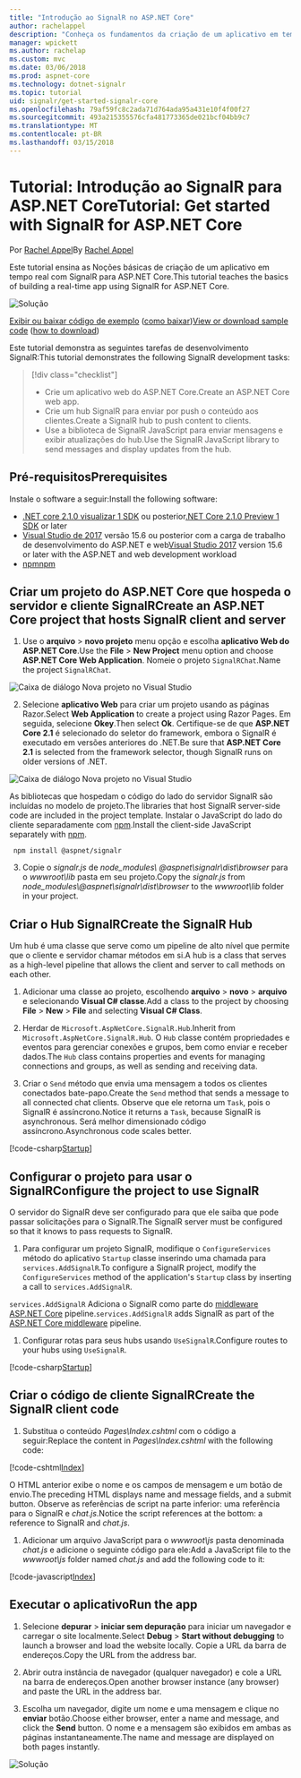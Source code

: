 ```yaml
---
title: "Introdução ao SignalR no ASP.NET Core"
author: rachelappel
description: "Conheça os fundamentos da criação de um aplicativo em tempo real com SignalR para ASP.NET Core."
manager: wpickett
ms.author: rachelap
ms.custom: mvc
ms.date: 03/06/2018
ms.prod: aspnet-core
ms.technology: dotnet-signalr
ms.topic: tutorial
uid: signalr/get-started-signalr-core
ms.openlocfilehash: 79af59fc8c2ada71d764ada95a431e10f4f00f27
ms.sourcegitcommit: 493a215355576cfa481773365de021bcf04bb9c7
ms.translationtype: MT
ms.contentlocale: pt-BR
ms.lasthandoff: 03/15/2018
---
```

# <a name="tutorial-get-started-with-signalr-for-aspnet-core"></a><span data-ttu-id="4ab7b-103">Tutorial: Introdução ao SignalR para ASP.NET Core</span><span class="sxs-lookup"><span data-stu-id="4ab7b-103">Tutorial: Get started with SignalR for ASP.NET Core</span></span>

<span data-ttu-id="4ab7b-104">Por [Rachel Appel](https://twitter.com/rachelappel)</span><span class="sxs-lookup"><span data-stu-id="4ab7b-104">By [Rachel Appel](https://twitter.com/rachelappel)</span></span>

<span data-ttu-id="4ab7b-105">Este tutorial ensina as Noções básicas de criação de um aplicativo em tempo real com SignalR para ASP.NET Core.</span><span class="sxs-lookup"><span data-stu-id="4ab7b-105">This tutorial teaches the basics of building a real-time app using SignalR for ASP.NET Core.</span></span>

   ![Solução](get-started-signalr-core/_static/signalr-get-started-finished.png)

<span data-ttu-id="4ab7b-107">[Exibir ou baixar código de exemplo](https://github.com/aspnet/Docs/tree/master/aspnetcore/signalr/get-started-signalr-core/sample/) ([como baixar](xref:tutorials/index#how-to-download-a-sample))</span><span class="sxs-lookup"><span data-stu-id="4ab7b-107">[View or download sample code](https://github.com/aspnet/Docs/tree/master/aspnetcore/signalr/get-started-signalr-core/sample/) ([how to download](xref:tutorials/index#how-to-download-a-sample))</span></span>

<span data-ttu-id="4ab7b-108">Este tutorial demonstra as seguintes tarefas de desenvolvimento SignalR:</span><span class="sxs-lookup"><span data-stu-id="4ab7b-108">This tutorial demonstrates the following SignalR development tasks:</span></span>

> [!div class="checklist"]
> * <span data-ttu-id="4ab7b-109">Crie um aplicativo web do ASP.NET Core.</span><span class="sxs-lookup"><span data-stu-id="4ab7b-109">Create an ASP.NET Core web app.</span></span>
> * <span data-ttu-id="4ab7b-110">Crie um hub SignalR para enviar por push o conteúdo aos clientes.</span><span class="sxs-lookup"><span data-stu-id="4ab7b-110">Create a SignalR hub to push content to clients.</span></span>
> * <span data-ttu-id="4ab7b-111">Use a biblioteca de SignalR JavaScript para enviar mensagens e exibir atualizações do hub.</span><span class="sxs-lookup"><span data-stu-id="4ab7b-111">Use the SignalR JavaScript library to send messages and display updates from the hub.</span></span>

## <a name="prerequisites"></a><span data-ttu-id="4ab7b-112">Pré-requisitos</span><span class="sxs-lookup"><span data-stu-id="4ab7b-112">Prerequisites</span></span>

<span data-ttu-id="4ab7b-113">Instale o software a seguir:</span><span class="sxs-lookup"><span data-stu-id="4ab7b-113">Install the following software:</span></span>

* <span data-ttu-id="4ab7b-114">[.NET core 2.1.0 visualizar 1 SDK](https://www.microsoft.com/net/download/dotnet-core/sdk-2.1.300-preview1) ou posterior</span><span class="sxs-lookup"><span data-stu-id="4ab7b-114">[.NET Core 2.1.0 Preview 1 SDK](https://www.microsoft.com/net/download/dotnet-core/sdk-2.1.300-preview1) or later</span></span>
* <span data-ttu-id="4ab7b-115">[Visual Studio de 2017](https://www.visualstudio.com/downloads/) versão 15.6 ou posterior com a carga de trabalho de desenvolvimento do ASP.NET e web</span><span class="sxs-lookup"><span data-stu-id="4ab7b-115">[Visual Studio 2017](https://www.visualstudio.com/downloads/) version 15.6 or later with the ASP.NET and web development workload</span></span>
* [<span data-ttu-id="4ab7b-116">npm</span><span class="sxs-lookup"><span data-stu-id="4ab7b-116">npm</span></span>](https://www.npmjs.com/get-npm)

## <a name="create-an-aspnet-core-project-that-hosts-signalr-client-and-server"></a><span data-ttu-id="4ab7b-117">Criar um projeto do ASP.NET Core que hospeda o servidor e cliente SignalR</span><span class="sxs-lookup"><span data-stu-id="4ab7b-117">Create an ASP.NET Core project that hosts SignalR client and server</span></span>

1. <span data-ttu-id="4ab7b-118">Use o **arquivo** > **novo projeto** menu opção e escolha **aplicativo Web do ASP.NET Core**.</span><span class="sxs-lookup"><span data-stu-id="4ab7b-118">Use the **File** > **New Project** menu option and choose **ASP.NET Core Web Application**.</span></span> <span data-ttu-id="4ab7b-119">Nomeie o projeto `SignalRChat`.</span><span class="sxs-lookup"><span data-stu-id="4ab7b-119">Name the project `SignalRChat`.</span></span>

  ![Caixa de diálogo Nova projeto no Visual Studio](get-started-signalr-core/_static/signalr-new-project-dialog.png)

2. <span data-ttu-id="4ab7b-121">Selecione **aplicativo Web** para criar um projeto usando as páginas Razor.</span><span class="sxs-lookup"><span data-stu-id="4ab7b-121">Select **Web Application** to create a project using Razor Pages.</span></span> <span data-ttu-id="4ab7b-122">Em seguida, selecione **Okey**.</span><span class="sxs-lookup"><span data-stu-id="4ab7b-122">Then select **Ok**.</span></span> <span data-ttu-id="4ab7b-123">Certifique-se de que **ASP.NET Core 2.1** é selecionado do seletor do framework, embora o SignalR é executado em versões anteriores do .NET.</span><span class="sxs-lookup"><span data-stu-id="4ab7b-123">Be sure that **ASP.NET Core 2.1** is selected from the framework selector, though SignalR runs on older versions of .NET.</span></span>

  ![Caixa de diálogo Nova projeto no Visual Studio](get-started-signalr-core/_static/signalr-new-project-choose-type.png)

  <span data-ttu-id="4ab7b-125">As bibliotecas que hospedam o código do lado do servidor SignalR são incluídas no modelo de projeto.</span><span class="sxs-lookup"><span data-stu-id="4ab7b-125">The libraries that host SignalR server-side code are included in the project template.</span></span> <span data-ttu-id="4ab7b-126">Instalar o JavaScript do lado do cliente separadamente com [npm](https://www.npmjs.com/).</span><span class="sxs-lookup"><span data-stu-id="4ab7b-126">Install the client-side JavaScript separately with [npm](https://www.npmjs.com/).</span></span>

  ```console
   npm install @aspnet/signalr
  ```

3. <span data-ttu-id="4ab7b-127">Copie o *signalr.js* de *node_modules\\ @aspnet\signalr\dist\browser*  para o *wwwroot\lib* pasta em seu projeto.</span><span class="sxs-lookup"><span data-stu-id="4ab7b-127">Copy the *signalr.js* from *node_modules\\@aspnet\signalr\dist\browser* to the *wwwroot\lib* folder in your project.</span></span>

## <a name="create-the-signalr-hub"></a><span data-ttu-id="4ab7b-128">Criar o Hub SignalR</span><span class="sxs-lookup"><span data-stu-id="4ab7b-128">Create the SignalR Hub</span></span>

<span data-ttu-id="4ab7b-129">Um hub é uma classe que serve como um pipeline de alto nível que permite que o cliente e servidor chamar métodos em si.</span><span class="sxs-lookup"><span data-stu-id="4ab7b-129">A hub is a class that serves as a high-level pipeline that allows the client and server to call methods on each other.</span></span>

1. <span data-ttu-id="4ab7b-130">Adicionar uma classe ao projeto, escolhendo **arquivo** > **novo** > **arquivo** e selecionando **Visual C# classe**.</span><span class="sxs-lookup"><span data-stu-id="4ab7b-130">Add a class to the project by choosing **File** > **New** > **File** and selecting **Visual C# Class**.</span></span> 

1. <span data-ttu-id="4ab7b-131">Herdar de `Microsoft.AspNetCore.SignalR.Hub`.</span><span class="sxs-lookup"><span data-stu-id="4ab7b-131">Inherit from `Microsoft.AspNetCore.SignalR.Hub`.</span></span> <span data-ttu-id="4ab7b-132">O `Hub` classe contém propriedades e eventos para gerenciar conexões e grupos, bem como enviar e receber dados.</span><span class="sxs-lookup"><span data-stu-id="4ab7b-132">The `Hub` class contains properties and events for managing connections and groups, as well as sending and receiving data.</span></span>

1. <span data-ttu-id="4ab7b-133">Criar o `Send` método que envia uma mensagem a todos os clientes conectados bate-papo.</span><span class="sxs-lookup"><span data-stu-id="4ab7b-133">Create the `Send` method that sends a message to all connected chat clients.</span></span> <span data-ttu-id="4ab7b-134">Observe que ele retorna um `Task`, pois o SignalR é assíncrono.</span><span class="sxs-lookup"><span data-stu-id="4ab7b-134">Notice it returns a `Task`, because SignalR is asynchronous.</span></span> <span data-ttu-id="4ab7b-135">Será melhor dimensionado código assíncrono.</span><span class="sxs-lookup"><span data-stu-id="4ab7b-135">Asynchronous code scales better.</span></span>

  [!code-csharp[Startup](get-started-signalr-core/sample/Hubs/ChatHub.cs?range=7-14)]

## <a name="configure-the-project-to-use-signalr"></a><span data-ttu-id="4ab7b-136">Configurar o projeto para usar o SignalR</span><span class="sxs-lookup"><span data-stu-id="4ab7b-136">Configure the project to use SignalR</span></span>

<span data-ttu-id="4ab7b-137">O servidor do SignalR deve ser configurado para que ele saiba que pode passar solicitações para o SignalR.</span><span class="sxs-lookup"><span data-stu-id="4ab7b-137">The SignalR server must be configured so that it knows to pass requests to SignalR.</span></span>

1. <span data-ttu-id="4ab7b-138">Para configurar um projeto SignalR, modifique o `ConfigureServices` método do aplicativo `Startup` classe inserindo uma chamada para `services.AddSignalR`.</span><span class="sxs-lookup"><span data-stu-id="4ab7b-138">To configure a SignalR project, modify the `ConfigureServices` method of the application's `Startup` class by inserting a call to `services.AddSignalR`.</span></span>

  <span data-ttu-id="4ab7b-139">`services.AddSignalR` Adiciona o SignalR como parte do [middleware ASP.NET Core](xref:fundamentals/middleware/index) pipeline.</span><span class="sxs-lookup"><span data-stu-id="4ab7b-139">`services.AddSignalR` adds SignalR as part of the [ASP.NET Core middleware](xref:fundamentals/middleware/index) pipeline.</span></span>

1. <span data-ttu-id="4ab7b-140">Configurar rotas para seus hubs usando `UseSignalR`.</span><span class="sxs-lookup"><span data-stu-id="4ab7b-140">Configure routes to your hubs using `UseSignalR`.</span></span>

  [!code-csharp[Startup](get-started-signalr-core/sample/Startup.cs?highlight=22,40-43)]

## <a name="create-the-signalr-client-code"></a><span data-ttu-id="4ab7b-141">Criar o código de cliente SignalR</span><span class="sxs-lookup"><span data-stu-id="4ab7b-141">Create the SignalR client code</span></span>

1. <span data-ttu-id="4ab7b-142">Substitua o conteúdo *Pages\Index.cshtml* com o código a seguir:</span><span class="sxs-lookup"><span data-stu-id="4ab7b-142">Replace the content in *Pages\Index.cshtml* with the following code:</span></span>

  [!code-cshtml[Index](get-started-signalr-core/sample/Pages/Index.cshtml)]

  <span data-ttu-id="4ab7b-143">O HTML anterior exibe o nome e os campos de mensagem e um botão de envio.</span><span class="sxs-lookup"><span data-stu-id="4ab7b-143">The preceding HTML displays name and message fields, and a submit button.</span></span> <span data-ttu-id="4ab7b-144">Observe as referências de script na parte inferior: uma referência para o SignalR e *chat.js*.</span><span class="sxs-lookup"><span data-stu-id="4ab7b-144">Notice the script references at the bottom: a reference to SignalR and *chat.js*.</span></span>

1. <span data-ttu-id="4ab7b-145">Adicionar um arquivo JavaScript para o *wwwroot\js* pasta denominada *chat.js* e adicione o seguinte código para ele:</span><span class="sxs-lookup"><span data-stu-id="4ab7b-145">Add a JavaScript file to the *wwwroot\js* folder named *chat.js* and add the following code to it:</span></span>

  [!code-javascript[Index](get-started-signalr-core/sample/wwwroot/js/chat.js)]

## <a name="run-the-app"></a><span data-ttu-id="4ab7b-146">Executar o aplicativo</span><span class="sxs-lookup"><span data-stu-id="4ab7b-146">Run the app</span></span>

1. <span data-ttu-id="4ab7b-147">Selecione **depurar** > **iniciar sem depuração** para iniciar um navegador e carregar o site localmente.</span><span class="sxs-lookup"><span data-stu-id="4ab7b-147">Select **Debug** > **Start without debugging** to launch a browser and load the website locally.</span></span> <span data-ttu-id="4ab7b-148">Copie a URL da barra de endereços.</span><span class="sxs-lookup"><span data-stu-id="4ab7b-148">Copy the URL from the address bar.</span></span>

1. <span data-ttu-id="4ab7b-149">Abrir outra instância de navegador (qualquer navegador) e cole a URL na barra de endereços.</span><span class="sxs-lookup"><span data-stu-id="4ab7b-149">Open another browser instance (any browser) and paste the URL in the address bar.</span></span>

1. <span data-ttu-id="4ab7b-150">Escolha um navegador, digite um nome e uma mensagem e clique no **enviar** botão.</span><span class="sxs-lookup"><span data-stu-id="4ab7b-150">Choose either browser, enter a name and message, and click the **Send** button.</span></span> <span data-ttu-id="4ab7b-151">O nome e a mensagem são exibidos em ambas as páginas instantaneamente.</span><span class="sxs-lookup"><span data-stu-id="4ab7b-151">The name and message are displayed on both pages instantly.</span></span>

  ![Solução](get-started-signalr-core/_static/signalr-get-started-finished.png)
